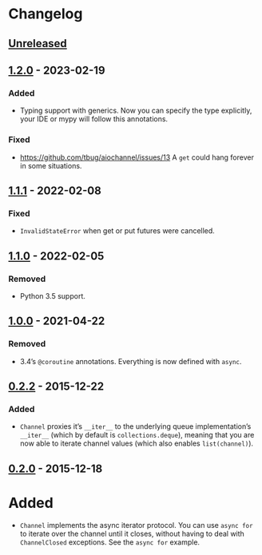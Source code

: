 # Changelog

## [Unreleased]


## [1.2.0] - 2023-02-19

### Added

- Typing support with generics. Now you can specify the type
  explicitly, your IDE or mypy will follow this annotations.

### Fixed

- https://github.com/tbug/aiochannel/issues/13
  A `get` could hang forever in some situations.


## [1.1.1] - 2022-02-08

### Fixed

-  `InvalidStateError` when get or put futures were cancelled.


## [1.1.0] - 2022-02-05

### Removed

- Python 3.5 support.


## [1.0.0] - 2021-04-22


### Removed

- 3.4’s `@coroutine` annotations. Everything is now defined with `async`.


## [0.2.2] - 2015-12-22

### Added

- `Channel` proxies it’s `__iter__` to the underlying queue
  implementation’s `__iter__` (which by default is
  `collections.deque`), meaning that you are now able to iterate channel
  values (which also enables `list(channel)`).


## [0.2.0] - 2015-12-18

# Added

- `Channel` implements the async iterator protocol. You can use
  `async for` to iterate over the channel until it closes, without
  having to deal with `ChannelClosed` exceptions.
  See the `async for` example.


[Unreleased]: https://github.com/tbug/aiochannel/compare/v1.2.0...HEAD
[1.2.0]: https://github.com/tbug/aiochannel/releases/tag/v1.2.0
[1.1.1]: https://github.com/tbug/aiochannel/releases/tag/v1.1.1
[1.1.0]: https://github.com/tbug/aiochannel/releases/tag/v1.1.0
[1.0.0]: https://github.com/tbug/aiochannel/releases/tag/v1.0.0
[0.2.2]: https://github.com/tbug/aiochannel/releases/tag/v0.2.2
[0.2.0]: https://github.com/tbug/aiochannel/releases/tag/v0.2.0
